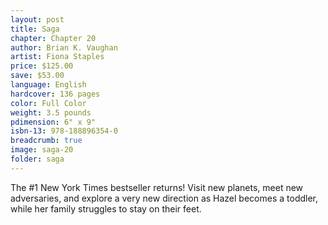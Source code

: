 ```yaml
---
layout: post
title: Saga
chapter: Chapter 20
author: Brian K. Vaughan
artist: Fiona Staples
price: $125.00
save: $53.00
language: English
hardcover: 136 pages
color: Full Color
weight: 3.5 pounds
pdimension: 6" x 9"
isbn-13: 978-188896354-0
breadcrumb: true
image: saga-20
folder: saga
---
```


The #1 New York Times bestseller returns! Visit new planets, meet new adversaries, and explore a very new direction as Hazel becomes a toddler, while her family struggles to stay on their feet.